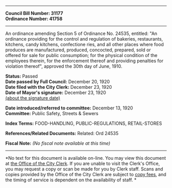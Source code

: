* * * * *  
  
**Council Bill Number: [](#h0)[](#h2)31177**   
**Ordinance Number: 41758**  
  
* * * * *  
  
An ordinance amending Section 5 of Ordinance No. 24535, entitled: "An ordinance providing for the control and regulation of bakeries, restaurants, kitchens, candy kitchens, confectione ries, and all other places where food produces are manufactured, produced, concocted, prepared, sold or offered for sale for public consumption; for the physical condition of the employees therein, for the enforcement thereof and providing penalties for violation thereof", approved the 30th day of June, 1910.  
  
**Status:** Passed   
**Date passed by Full Council:** December 20, 1920   
**Date filed with the City Clerk:** December 23, 1920   
**Date of Mayor's signature:** December 23, 1920   
[(about the signature date)](/~public/approvaldate.htm)   
  
  
**Date introduced/referred to committee:** December 13, 1920   
**Committee:** Public Safety, Streets & Sewers   
  
**Index Terms:** FOOD-HANDLING, PUBLIC-REGULATIONS, RETAIL-STORES  
  
**References/Related Documents:** Related: Ord 24535  
  
**Fiscal Note:** *(No fiscal note available at this time)*  
  
* * * * *  
  
*No text for this document is available on-line. You may view this document at [the Office of the City Clerk](http://www.seattle.gov/leg/clerk/contactUs.htm). If you are unable to visit the Clerk's Office, you may request a copy or scan be made for you by Clerk staff. Scans and copies provided by the Office of the City Clerk are subject to [copy fees](http://clerk.seattle.gov/~public/clerkfees.htm), and the timing of service is dependent on the availability of staff. *  
  
  
